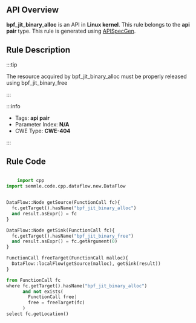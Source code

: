 ---
---


## API Overview
**bpf_jit_binary_alloc** is an API in **Linux kernel**. This rule belongs to the **api pair** type. This rule is generated using [APISpecGen](../../tools/APISpecGen).
## Rule Description

:::tip

The resource acquired by bpf_jit_binary_alloc must be properly released using bpf_jit_binary_free

:::

:::info

- Tags: **api pair**
- Parameter Index: **N/A**
- CWE Type: **CWE-404**

:::

## Rule Code
```python

    import cpp
import semmle.code.cpp.dataflow.new.DataFlow


DataFlow::Node getSource(FunctionCall fc){
  fc.getTarget().hasName("bpf_jit_binary_alloc")
  and result.asExpr() = fc
}

DataFlow::Node getSink(FunctionCall fc){
  fc.getTarget().hasName("bpf_jit_binary_free")
  and result.asExpr() = fc.getArgument(0)
}

FunctionCall freeTarget(FunctionCall malloc){
  DataFlow::localFlow(getSource(malloc), getSink(result))
}

from FunctionCall fc
where fc.getTarget().hasName("bpf_jit_binary_alloc")
      and not exists(
        FunctionCall free| 
        free = freeTarget(fc)
      )
select fc.getLocation()

    
```